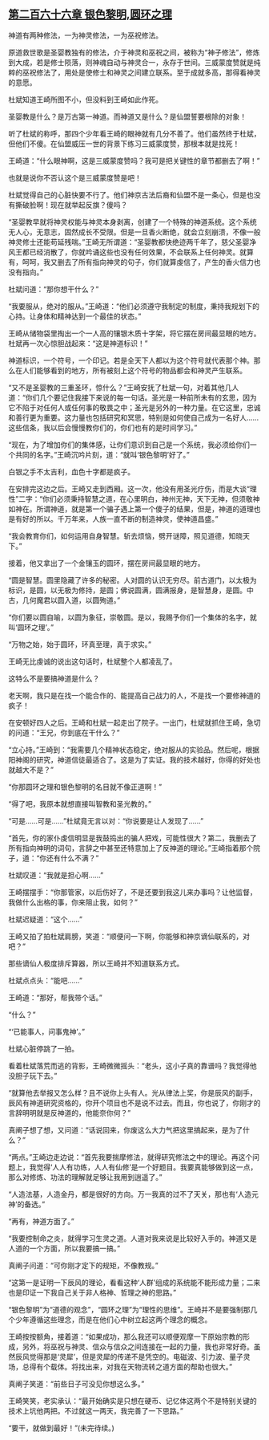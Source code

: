 ## [第二百六十六章 银色黎明,圆环之理](https://www.xxbiquge.com/11_11207/8964301.html)


  神道有两种修法，一为神灵修法，一为巫祝修法。

  原道救世歌是圣婴教独有的修法，介于神灵和巫祝之间，被称为“神子修法”，修炼到大成，若是修士陨落，则神魂自动与神灵合一，永存于世间。三威蒙度赞就是纯粹的巫祝修法了，用处是使修士和神灵之间建立联系。至于成就多高，那得看神灵的意愿。

  杜斌知道王崎所图不小，但没料到王崎如此作死。

  圣婴教是什么？是万古第一神道。而神道又是什么？是仙盟誓要根除的对象！

  听了杜斌的称呼，那四个少年看王崎的眼神就有几分不善了。他们虽然终于杜斌，但他们不傻。在仙盟威压一世的背景下练习三威蒙度赞，那根本就是找死！

  王崎道：“什么眼神啊，这是三威蒙度赞吗？我可是把关键性的章节都删去了啊！”

  也就是说你不否认这个是三威蒙度赞是吧！

  杜斌觉得自己的心脏快要不行了。他们神京古法后裔和仙盟不是一条心，但是也没有撕破脸啊！现在就举起反旗？傻吗？

  “圣婴教早就将神灵权能与神灵本身剥离，创建了一个特殊的神道系统。这个系统无人心，无意志，固然成长不受限。但是一旦香火断绝，就会立刻崩溃，不像一般神灵修士还能苟延残喘。”王崎无所谓道：“圣婴教都快绝迹两千年了，慈父圣婴净风王都已经消散了，你就吟诵这些也没有任何效果，不会联系上任何神灵。就算有，呵呵，我又删去了所有指向神灵的句子，你们就算虔信了，产生的香火信力也没有指向。”

  杜斌问道：“那你想干什么？”

  “我要服从，绝对的服从。”王崎道：“他们必须遵守我制定的制度，秉持我规划下的心持。让身体和精神达到一个最佳的状态。”

  王崎从储物袋里掏出一个一人高的镶银木质十字架，将它摆在房间最显眼的地方。杜斌再一次心惊胆战起来：“这是神道标识！”

  神道标识，一个符号，一个印记。若是全天下人都以为这个符号就代表那个神。那么在人们能够看到的地方，所有被刻上这个符号的物品都会和神灵产生联系。

  “又不是圣婴教的三重圣环，惊什么？”王崎安抚了杜斌一句，对着其他几人道：“你们几个要记住我接下来说的每一句话。圣光是一种前所未有的玄思，因为它不陷于对任何人或任何事的敬畏之中；圣光是另外的一种力量。在它这里，忠诚和善行更为重要。这力量也包括研究和冥思，特别是如何使自己成为一名好人……这些信条，我以后会慢慢教你们的，你们也有的是时间学习。”

  “现在，为了增加你们的集体感，让你们意识到自己是一个系统，我必须给你们一个共同的名字。”王崎沉吟片刻，道：“就叫‘银色黎明’好了。”

  白银之手不太吉利，血色十字都是疯子。

  在安排完这边之后。王崎又走到西厢。这一次，他没有用圣光疗伤，而是大谈“理性”二字：“你们必须秉持智慧之道，在心里明白，神州无神，天下无神，但须敬神如神在。所谓神道，就是第一个骗子遇上第一个傻子的结果，但是，神道的道理也是有好的所以。千万年来，人族一直不断的制造神灵，使神道昌盛。”

  “我会教育你们，如何运用自身智慧。斩去烦恼，劈开谜障，照见道德，知晓天下。”

  接着，他又拿出了一个金镶玉的圆环，摆在房间最显眼的地方。

  “圆是智慧。圆里隐藏了许多的秘密。人对圆的认识无穷尽。前古道门，以太极为标识，是圆，以无极为修持，是圆；佛说圆满，圆满报身，是智慧身，是圆。中古，几何魔君以圆入道，以圆殉道。”

  “你们要以圆自喻，以圆为象征，崇敬圆。是以，我赐予你们一个集体的名字，就叫‘圆环之理’。”

  “万物之始，始于圆环，环真至理，真于求实。”

  王崎无比虔诚的说出这句话时，杜斌整个人都凌乱了。

  这特么不是要搞神道是什么？

  老天啊，我只是在找一个能合作的、能提高自己战力的人，不是找一个要修神道的疯子！

  在安顿好四人之后。王崎和杜斌一起走出了院子。一出门，杜斌就抓住王崎，急切的问道：“王兄，你到底在干什么？”

  “立心持。”王崎到：“我需要几个精神状态稳定，绝对服从的实验品。然后呢，根据阳神阁的研究，神道信徒最适合了。这是为了实证。我的技术越好，你得的好处也就越大不是？”

  “你那圆环之理和银色黎明的名目就不像正道啊！”

  “得了吧，我原本就想直接叫智教和圣光教的。”

  “可是……可是……”杜斌竟无言以对：“你说要是让人发现了……”

  “首先，你的家仆虔信明显是我鼓捣出的骗人把戏，可能性很大？第二，我删去了所有指向神明的词句，言辞之中甚至还特意加上了反神道的理论。”王崎指着那个院子，道：“你还有什么不满？”

  杜斌叹道：“我就是担心啊……”

  王崎摆摆手：“你那管家，以后伤好了，不是还要到我这儿来办事吗？让他监督，我做什么出格的事，你来阻止我，如何？”

  杜斌迟疑道：“这个……”

  王崎又拍了拍杜斌肩膀，笑道：“顺便问一下啊，你能够和神京谪仙联系的，对吧？”

  那些谪仙人极度排斥算器，所以王崎并不知道联系方式。

  杜斌点点头：“能吧……”

  王崎道：“那好，帮我带个话。”

  “什么？”

  “‘已能事人，问事鬼神’。”

  杜斌心脏停跳了一拍。

  看着杜斌落荒而逃的背影，王崎微微摇头：“老头，这小子真的靠谱吗？我觉得他没胆子玩下去。”

  “就算他去举报又怎么样？且不说你上头有人。光从律法上奖，你是辰风的副手，辰风有神道研究资格的，你开个项目也不是说不过去。而且，你也说了，你刚才的言辞明明就是反神道的，他能奈你何？”

  真阐子想了想，又问道：“话说回来，你废这么大力气把这里搞起来，是为了什么？”

  “两点。”王崎边走边说：“首先我要揣摩修法，就得研究修法之中的理论。再这个问题上，我觉得‘人人有功练，人人有仙修’是一个好题目。我要真能够做到这一点，那么对修炼、功法的理解就足够让我用到逍遥了。”

  “人造法基，人造金丹，都是很好的方向。万一我真的过不了天关，那也有‘人造元神’的备选。”

  “再有，神道方面了。”

  “我要控制命之炎，就得学习生灵之道。人道对我来说是比较好入手的。神道又是人道的一个方面，所以我要搞一搞。”

  真阐子问道：“可你刚才定下的规矩，不像教规。”

  “这第一是证明一下辰风的理论，看看这种‘人群’组成的系统能不能形成力量；二来也是印证一下我自己关于非人格神、哲理之神的思路。”

  “银色黎明”为“道德的观念”，“圆环之理”为“理性的思维”。王崎并不是要强制那几个少年遵循这些理念，而是在他们心中树立起这两个理念的概念。

  王崎按按额角，接着道：“如果成功，那么我还可以顺便观摩一下原始宗教的形成，另外，将巫祝与神灵、信众与信众之间连接在一起的力量，我也非常好奇。虽然辰风觉得那是‘灵犀’，但是灵犀的传递不是凭空的。电磁波、引力波、量子灵场，总得有个载体。将找出来，对我在天物流转之道方面的帮助也很大。”

  真阐子笑道：“前些日子可没见你想这么多。”

  王崎笑笑，老实承认：“最开始确实是只想在硬币、记忆体这两个不是特别关键的技术上坑他两把。不过就这一两天，我完善了一下思路。”

  “要干，就做到最好！”(未完待续。)
